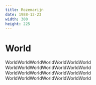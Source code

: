 ```yaml
---
title: Rozemarijn
date: 1988-12-23
width: 300
height: 225
---
```

# World

WorldWorldWorldWorldWorldWorldWorld WorldWorldWorldWorldWorldWorldWorld WorldWorldWorldWorldWorldWorldWorld WorldWorldWorldWorldWorldWorldWorld
